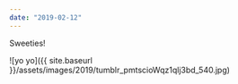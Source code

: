 ```yaml
---
date: "2019-02-12"
---
```


Sweeties!

![yo yo]({{ site.baseurl }}/assets/images/2019/tumblr_pmtscioWqz1qlj3bd_540.jpg)
